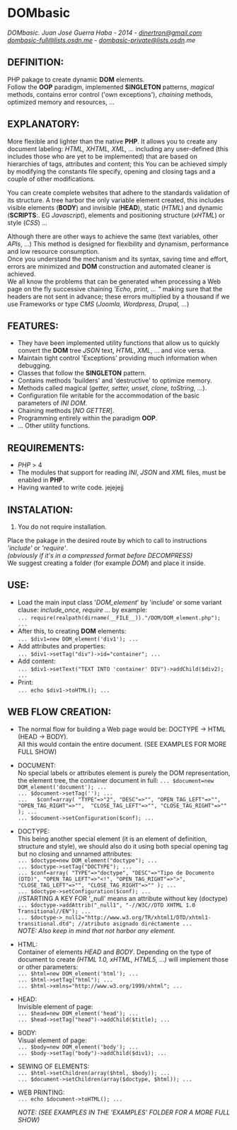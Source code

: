 # DOMbasic #
_DOMbasic. Juan José Guerra Haba - 2014 - dinertron@gmail.com  
dombasic-full@lists.osdn.me - dombasic-private@lists.osdn.me_

## DEFINITION: ##
PHP pakage to create dynamic __DOM__ elements.  
Follow the __OOP__ paradigm, implemented __SINGLETON__ patterns, _magical_ methods, contains error control ('own exceptions'), 
_chaining_ methods, optimized memory and resources, ...  

## EXPLANATORY: ##
More flexible and lighter than the native __PHP__. It allows you to create any document labeling: _HTML, XHTML, XML, ..._ 
including any user-defined (this includes those who are yet to be implemented) that are based on hierarchies of tags, 
attributes and content; this You can be achieved simply by modifying the constants file specify, opening and closing 
tags and a couple of other modifications.  

You can create complete websites that adhere to the standards validation of its structure. A tree harbor the only 
variable element created, this includes visible elements (__BODY__) and invisible (__HEAD__), static (_HTML_) and 
dynamic (__SCRIPTS__:. EG _Javascript_), elements and positioning structure (_xHTML_) or style (_CSS_) ...  

Although there are other ways to achieve the same (text variables, other _APIs_, ...) This method is designed for 
flexibility and dynamism, performance and low resource consumption.  
Once you understand the mechanism and its syntax, saving time and effort, errors are minimized and __DOM__ construction 
and automated cleaner is achieved.   
We all know the problems that can be generated when processing a Web page on the fly successive chaining
_'Echo, print, ... "_ making sure that the headers are not sent in advance; these errors multiplied by a thousand if 
we use Frameworks or type _CMS_ (_Joomla, Wordpress, Drupal, ..._)  

## FEATURES: ##
  * They have been implemented utility functions that allow us to quickly convert the __DOM__ tree
_JSON_ text, _HTML_, _XML_, ... and vice versa.
  * Maintain tight control 'Exceptions' providing much information when debugging.
  * Classes that follow the __SINGLETON__ pattern.
  * Contains methods 'builders' and 'destructive' to optimize memory.
  * Methods called magical (_getter, setter, unset, clone, toString, ..._).
  * Configuration file writable for the accommodation of the basic parameters of _INI DOM_.
  * Chaining methods [_NO GETTER_].
  * Programming entirely within the paradigm __OOP__.
  * ... Other utility functions.

## REQUIREMENTS: ##
 * _PHP_ > 4
 * The modules that support for reading _INI_, _JSON_ and _XML_ files, must be enabled in __PHP__.
 * Having wanted to write code. jejejejj
 
## INSTALATION: ##
 1. You do not require installation.  
 
   Place the pakage in the desired route by which to call to instructions _'include'_ or _'require'_.  
   _(obviously if it's in a compressed format before DECOMPRESS)_  
  We suggest creating a folder (for example _DOM_) and place it inside. 

## USE: ##
 * Load the main input class '_DOM_element_' by 'include' or some variant clause: _include_once, require ..._ by example:  
   `... require(realpath(dirname(__FILE__))."/DOM/DOM_element.php"); ...`  
 * After this, to creating __DOM__ elements:  
   `... $div1=new DOM_element('div1'); ...`  
 * Add attributes and properties:  
   `... $div1->setTag("div")->id="container"; ...`  
 * Add content:  
   `... $div1->setText("TEXT INTO 'container' DIV")->addChild($div2); ...`  
 * Print:  
   `... echo $div1->toHTML(); ...`  

## WEB FLOW CREATION: ##
  * The normal flow for building a Web page would be: DOCTYPE -> HTML (HEAD -> BODY).  
    All this would contain the entire document. (SEE EXAMPLES FOR MORE FULL SHOW)  

  * DOCUMENT:  
	  No special labels or attributes element is purely the DOM representation, the element tree, the container document in full:
		  `... $document=new DOM_element('document'); ...`  
			`... $document->setTag(''); ...`  
			`...   $conf=array( "TYPE"=>"2", "DESC"=>"",
					               "OPEN_TAG_LEFT"=>"", "OPEN_TAG_RIGHT"=>"", 
					               "CLOSE_TAG_LEFT"=>"", "CLOSE_TAG_RIGHT"=>"" ); ...`  
			`... $document->setConfiguration($conf); ...`  

  * DOCTYPE:  
	  This being another special element (it is an element of definition, structure and style), we should also do it using both special 
		opening tag but no closing and unnamed attributes:  
		  `... $doctype=new DOM_element("doctype"); ...`  
			`... $doctype->setTag("DOCTYPE"); ...`  
			`... $conf=array( "TYPE"=>"doctype", "DESC"=>"Tipo de Documento (DTD)",
											 "OPEN_TAG_LEFT"=>"<!", "OPEN_TAG_RIGHT"=>">", 
											 "CLOSE_TAG_LEFT"=>"", "CLOSE_TAG_RIGHT"=>"" ); ...`  
			`... $doctype->setConfiguration($conf); ...`  
			//STARTING A KEY FOR '_null' means an attribute without key (doctype)  
			`... $doctype->addAttrib("_null1", "-//W3C//DTD XHTML 1.0 Transitional//EN"); ...`  
			`... $doctype->_null2="http://www.w3.org/TR/xhtml1/DTD/xhtml1-transitional.dtd"; //atributo asignado diréctamente ...`  
			_NOTE: Also keep in mind that not harbor any element._  

  * HTML:  
	  Container of elements _HEAD_ and _BODY_. Depending on the type of document to create _(HTML 1.0, xHTML, HTML5, ...)_ 
	  will implement those or other parameters:  
		  `... $html=new DOM_element('html'); ...`  
			`... $html->setTag("html"); ...`  
			`... $html->xmlns="http://www.w3.org/1999/xhtml"; ...`  

  * HEAD:  
	  Invisible element of page:  
		  `... $head=new DOM_element('head'); ...`  
		  `... $head->setTag("head")->addChild($title); ...`  

  * BODY:  
		Visual element of page:  
		  `... $body=new DOM_element('body'); ...`  
			`... $body->setTag("body")->addChild($div1); ...`  

  * SEWING OF ELEMENTS:  
	  `... $html->setChildren(array($html, $body)); ...`  
	  `... $document->setChildren(array($doctype, $html)); ...`  

  * WEB PRINTING:  
	  `... echo $document->toHTML(); ...`  

	_NOTE: (SEE EXAMPLES IN THE 'EXAMPLES' FOLDER FOR A MORE FULL SHOW)_  
